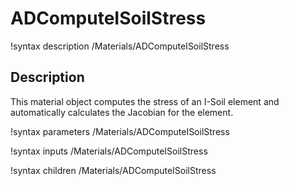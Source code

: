 # ADComputeISoilStress

!syntax description /Materials/ADComputeISoilStress

## Description

This material object computes the stress of an I-Soil element and automatically calculates the Jacobian for the element.

!syntax parameters /Materials/ADComputeISoilStress

!syntax inputs /Materials/ADComputeISoilStress

!syntax children /Materials/ADComputeISoilStress
